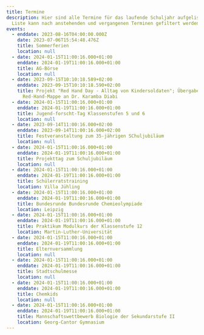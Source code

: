```yaml
---
title: Termine
description: Hier sind alle Termine für das laufende Schuljahr aufgelistet. Die
  Liste kann nach anstehenden und vergangenen Terminen gefiltert werden.
events:
  - enddate: 2023-08-16T04:00:00.000Z
    date: 2023-07-06T15:54:48.476Z
    title: Sommerferien
    location: null
  - date: 2024-01-15T11:00:16.000+01:00
    enddate: 2024-01-19T11:00:16.000+01:00
    title: AG-Börse
    location: null
  - date: 2023-09-15T10:10:18.589+02:00
    enddate: 2023-09-15T10:10:18.590+02:00
    title: Projekt "Red Hand Day - Alltag von Kindersoldaten"; Übergabe der
      Red-Hand-Mappe an Dr. Karamba Diabi
  - date: 2024-01-15T11:00:16.000+01:00
    enddate: 2024-01-19T11:00:16.000+01:00
    title: Jugend-forscht-Tag Klassenstufen 5 und 6
    location: null
  - date: 2023-09-14T11:00:16.000+02:00
    enddate: 2023-09-14T11:00:16.000+02:00
    title: Festveranstaltung zum 35-jährigen SChuljubiläum
    location: null
  - date: 2024-01-15T11:00:16.000+01:00
    enddate: 2024-01-19T11:00:16.000+01:00
    title: Projekttag zum Schuljubiläum
    location: null
  - date: 2024-01-15T11:00:16.000+01:00
    enddate: 2024-01-19T11:00:16.000+01:00
    title: Schülerratstraining
    location: Villa Jühling
  - date: 2024-01-15T11:00:16.000+01:00
    enddate: 2024-01-19T11:00:16.000+01:00
    title: Bundesrunde Bundesrunde Chemieolympiade
    location: Leipzig
  - date: 2024-01-15T11:00:16.000+01:00
    enddate: 2024-01-19T11:00:16.000+01:00
    title: Praktikum Modulkurs der Klassenstufe 12
    location: Martin-Luther-Universität
  - date: 2024-01-15T11:00:16.000+01:00
    enddate: 2024-01-19T11:00:16.000+01:00
    title: Elternversammlung
    location: null
  - date: 2024-01-15T11:00:16.000+01:00
    enddate: 2024-01-19T11:00:16.000+01:00
    title: Stadtschulmesse
    location: null
  - date: 2024-01-15T11:00:16.000+01:00
    enddate: 2024-01-19T11:00:16.000+01:00
    title: Chemkids
    location: null
  - date: 2024-01-15T11:00:16.000+01:00
    enddate: 2024-01-19T11:00:16.000+01:00
    title: Mannschaftswettbewerb Biologie der Sekundarstufe II
    location: Georg-Cantor Gymnasium
---
```

